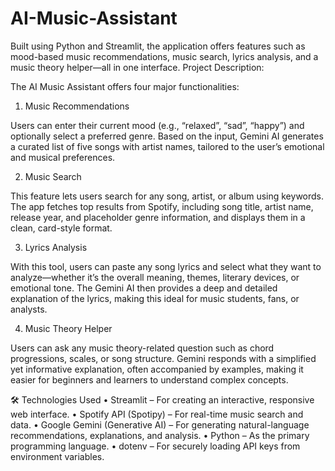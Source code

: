 # AI-Music-Assistant
Built using Python and Streamlit, the application offers features such as mood-based music recommendations, music search, lyrics analysis, and a music theory helper—all in one interface.
Project Description:

The AI Music Assistant offers four major functionalities:

1. Music Recommendations

Users can enter their current mood (e.g., “relaxed”, “sad”, “happy”) and optionally select a preferred genre. Based on the input, Gemini AI generates a curated list of five songs with artist names, tailored to the user’s emotional and musical preferences.

2. Music Search

This feature lets users search for any song, artist, or album using keywords. The app fetches top results from Spotify, including song title, artist name, release year, and placeholder genre information, and displays them in a clean, card-style format.

3. Lyrics Analysis

With this tool, users can paste any song lyrics and select what they want to analyze—whether it’s the overall meaning, themes, literary devices, or emotional tone. The Gemini AI then provides a deep and detailed explanation of the lyrics, making this ideal for music students, fans, or analysts.

4. Music Theory Helper

Users can ask any music theory-related question such as chord progressions, scales, or song structure. Gemini responds with a simplified yet informative explanation, often accompanied by examples, making it easier for beginners and learners to understand complex concepts.
 

🛠️ 
Technologies Used
•	Streamlit – For creating an interactive, responsive web interface.
•	Spotify API (Spotipy) – For real-time music search and data.
•	Google Gemini (Generative AI) – For generating natural-language recommendations, explanations, and analysis.
•	Python – As the primary programming language.
•	dotenv – For securely loading API keys from environment variables.

